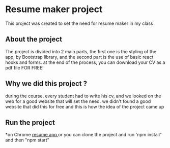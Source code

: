 <h1> Resume maker project</h1>

This project was created to set the need for resume maker in my class

<h2> About the project </h2>
The project is divided into 2 main parts, the first one is the styling of the app, by Bootstrap library, and the second part is the use of basic react hooks and forms.
at the end of the process, you can download your CV as a pdf file FOR FREE!  

<h2> Why we did this project ? </h2>
during the course, every student had to write his cv, and we looked on the web for a good website that will set the need.
we didn't found a good website that did this for free and this is how the idea of the project came up


<h2> Run the project </h2>
*on Chrome
<a href="peppy-narwhal-4835e1.netlify.app"> resume app </a>
or you can clone the project and run 'npm install" and then "npm start"
